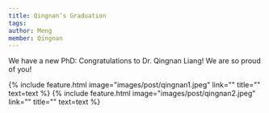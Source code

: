 ```yaml
---
title: Qingnan’s Graduation
tags:
author: Meng
member: Qingnan
---
```


We have a new PhD: Congratulations to Dr. Qingnan Liang! We are so proud of you!

{% include feature.html image="images/post/qingnan1.jpeg" link="" title="" text=text %}
{% include feature.html image="images/post/qingnan2.jpeg" link="" title="" text=text %}
